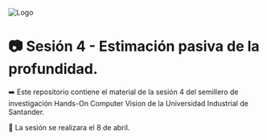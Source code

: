 ![Logo](https://github.com/ramiro999/depth-passive-sesion4/assets/105291217/f308da78-b2ba-478a-8167-8ea9f3bb8304)


# 📷 Sesión 4 - Estimación pasiva de la profundidad.



➡️ Este repositorio contiene el material de la sesión 4 del semillero de investigación Hands-On Computer Vision de la Universidad Industrial de Santander.

📆 La sesión se realizara el 8 de abril.
